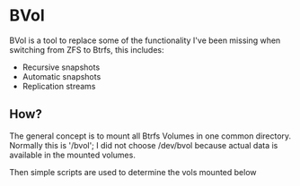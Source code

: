 # BVol

BVol is a tool to replace some of the
functionality I've been missing when switching from ZFS to Btrfs,
this includes:

* Recursive snapshots
* Automatic snapshots
* Replication streams

## How?

The general concept is to mount all Btrfs Volumes in one
common directory. Normally this is '/bvol'; I did not choose /dev/bvol because
actual data is available in the mounted volumes.

Then simple scripts are used to determine the vols
mounted below
